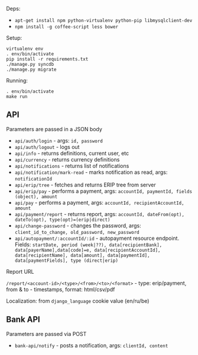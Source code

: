 Deps:

  * ``apt-get install npm python-virtualenv python-pip libmysqlclient-dev``
  * ``npm install -g coffee-script less bower``

Setup:

    virtualenv env
    . env/bin/activate
    pip install -r requirements.txt
    ./manage.py syncdb
    ./manage.py migrate

Running:

    . env/bin/activate
    make run

API
---

Parameters are passed in a JSON body

  * ``api/auth/login`` - args: ``id, password``
  * ``api/auth/logout`` - logs out
  * ``api/info`` - returns definitions, current user, etc
  * ``api/currency`` - returns currency definitions
  * ``api/notifications`` - returns list of notifications
  * ``api/notification/mark-read`` - marks notification as read, args: ``notificationId``
  * ``api/erip/tree`` - fetches and returns ERIP tree from server
  * ``api/erip/pay`` - performs a payment, args: ``accountId, paymentId, fields (object), amount``
  * ``api/pay`` - performs a payment, args: ``accountId, recipientAccountId, amount``
  * ``api/payment/report`` - returns report, args: ``accountId, dateFrom(opt), dateTo(opt), type(opt)=(erip|direct)``
  *  ``api/change-password`` - changes the password, args: ``client_id_to_change, old_password, new_password``
  * ``api/autopayment/:accountId/:id`` - autopayment resource endpoint. Fields: ``startDate, period (week|??), data[recipientBank], data[payerName],data[code]=e, data[recipientAccountId], data[recipientName], data[amount], data[paymentId], data[paymentFields], type (direct|erip)``


Report URL

``/report/<account-id>/<type>/<from>/<to>/<format>`` - type: erip/payment, from & to - timestamps, format: html/csv/pdf

Localization: from ``django_language`` cookie value (en/ru/be)

Bank API
--------

Parameters are passed via POST

 * ``bank-api/notify`` - posts a notification, args: ``clientId, content``
